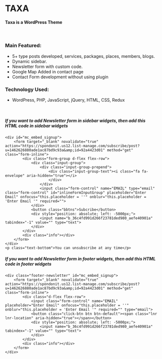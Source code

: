 # TAXA
#### Taxa is a WordPress Theme

<br />

### Main Featured:
* 5+ type posts developed, services, packages, places, members, blogs.
* Dynamic sidebar.
* Newsletter form with custom code.
* Google Map Added in contact page
* Contact Form development without using plugin

### Technology Used:
* WordPress, PHP, JavaScript, jQuery, HTML, CSS, Redux

<br />

##### If you want to add Newsletter form in sidebar widgets, then add this HTML code in sidebar widgets
```
<div id="mc_embed_signup">
    <form target="_blank" novalidate="true" action="https://spondonit.us12.list-manage.com/subscribe/post?u=1462626880ade1ac87bd9c93a&amp;id=92a4423d01" method="get" class="form-inline">
        <div class="form-group d-flex flex-row">
            <div class="input-group">
                <div class="input-group-prepend">
                    <div class="input-group-text"><i class="fa fa-envelope" aria-hidden="true"></i>
                    </div>
                </div>
                <input class="form-control" name="EMAIL" type="email" class="form-control" id="inlineFormInputGroup" placeholder="Enter Email" onfocus="this.placeholder = ''" onblur="this.placeholder = 'Enter Email '" required="">
            </div>
            <button class="bbtns">Subcribe</button>
            <div style="position: absolute; left: -5000px;">
                <input name="b_36c4fd991d266f23781ded980_aefe40901a" tabindex="-1" value="" type="text">
            </div>
        </div>
        <div class="info"></div>
    </form>
</div>
<p class="text-bottom">You can unsubscribe at any time</p>
```

##### If you want to add Newsletter form in footer widgets, then add this HTML code in footer widgets
```
<div class="footer-newsletter" id="mc_embed_signup">	
    <form target="_blank" novalidate="true" action="https://spondonit.us12.list-manage.com/subscribe/post?u=1462626880ade1ac87bd9c93a&amp;id=92a4423d01" method="get" class="form-inline">
        <div class="d-flex flex-row">
            <input class="form-control" name="EMAIL" placeholder="Enter Email" onfocus="this.placeholder = ''" onblur="this.placeholder = 'Enter Email '" required="" type="email">
            <button class="click-btn btn btn-default"><span class="lnr lnr-location" aria-hidden="true"></span></button>
            <div style="position: absolute; left: -5000px;">
                <input name="b_36c4fd991d266f23781ded980_aefe40901a" tabindex="-1" value="" type="text">
            </div>
        </div>
        <div class="info"></div>
    </form>
</div>
```